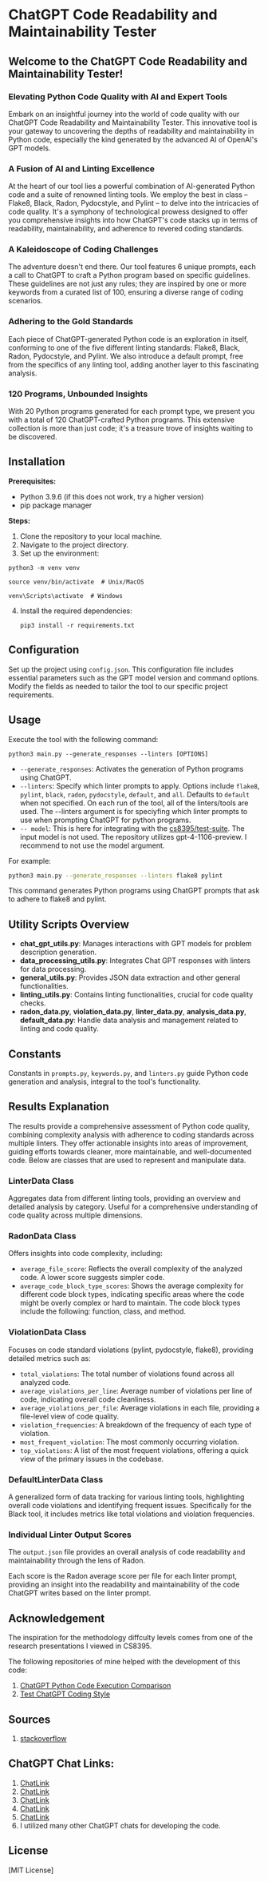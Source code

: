 # ChatGPT Code Readability and Maintainability Tester

## Welcome to the ChatGPT Code Readability and Maintainability Tester!

### Elevating Python Code Quality with AI and Expert Tools

Embark on an insightful journey into the world of code quality with our ChatGPT Code Readability and Maintainability Tester. This innovative tool is your gateway to uncovering the depths of readability and maintainability in Python code, especially the kind generated by the advanced AI of OpenAI's GPT models.

### A Fusion of AI and Linting Excellence

At the heart of our tool lies a powerful combination of AI-generated Python code and a suite of renowned linting tools. We employ the best in class – Flake8, Black, Radon, Pydocstyle, and Pylint – to delve into the intricacies of code quality. It's a symphony of technological prowess designed to offer you comprehensive insights into how ChatGPT's code stacks up in terms of readability, maintainability, and adherence to revered coding standards.

### A Kaleidoscope of Coding Challenges

The adventure doesn't end there. Our tool features 6 unique prompts, each a call to ChatGPT to craft a Python program based on specific guidelines. These guidelines are not just any rules; they are inspired by one or more keywords from a curated list of 100, ensuring a diverse range of coding scenarios.

### Adhering to the Gold Standards

Each piece of ChatGPT-generated Python code is an exploration in itself, conforming to one of the five different linting standards: Flake8, Black, Radon, Pydocstyle, and Pylint. We also introduce a default prompt, free from the specifics of any linting tool, adding another layer to this fascinating analysis.

### 120 Programs, Unbounded Insights

With 20 Python programs generated for each prompt type, we present you with a total of 120 ChatGPT-crafted Python programs. This extensive collection is more than just code; it's a treasure trove of insights waiting to be discovered.

## Installation

**Prerequisites:**
- Python 3.9.6 (if this does not work, try a higher version)
- pip package manager

**Steps:**
1. Clone the repository to your local machine.
2. Navigate to the project directory.
3. Set up the environment:
```
python3 -m venv venv
```
```
source venv/bin/activate  # Unix/MacOS
```
```
venv\Scripts\activate  # Windows
```
4. Install the required dependencies:
   ```
   pip3 install -r requirements.txt
   ```

## Configuration
Set up the project using `config.json`. This configuration file includes essential parameters such as the GPT model version and command options. Modify the fields as needed to tailor the tool to our specific project requirements.

## Usage
Execute the tool with the following command:

```
python3 main.py --generate_responses --linters [OPTIONS]
```

- `--generate_responses`: Activates the generation of Python programs using ChatGPT.
- `--linters`: Specify which linter prompts to apply. Options include `flake8`, `pylint`, `black`, `radon`, `pydocstyle`, `default`, and `all`. Defaults to `default` when not specified.
On each run of the tool, all of the linters/tools are used. The --linters argument is
for speciyfing which linter prompts to use when prompting ChatGPT for python programs.
- `-- model`: This is here for integrating with the [cs8395/test-suite](https://github.com/nkalupahana/cs8395-test-suite). The input model is not used. The repository utilizes gpt-4-1106-preview. I recommend to not use the model argument.

For example:

```bash
python3 main.py --generate_responses --linters flake8 pylint
```

This command generates Python programs using ChatGPT prompts that ask to adhere to flake8 and pylint.

## Utility Scripts Overview
- **chat_gpt_utils.py**: Manages interactions with GPT models for problem description generation.
- **data_processing_utils.py**: Integrates Chat GPT responses with linters for data processing.
- **general_utils.py**: Provides JSON data extraction and other general functionalities.
- **linting_utils.py**: Contains linting functionalities, crucial for code quality checks.
- **radon_data.py**, **violation_data.py**, **linter_data.py**, **analysis_data.py**, **default_data.py**: Handle data analysis and management related to linting and code quality.

## Constants
Constants in `prompts.py`, `keywords.py`, and `linters.py` guide Python code generation and analysis, integral to the tool's functionality.

## Results Explanation
The results provide a comprehensive assessment of Python code quality, combining complexity analysis with adherence to coding standards across multiple linters. They offer actionable insights into areas of improvement, guiding efforts towards cleaner, more maintainable, and well-documented code. Below are classes that are used to represent and manipulate data.

### LinterData Class
Aggregates data from different linting tools, providing an overview and detailed analysis by category. Useful for a comprehensive understanding of code quality across multiple dimensions.

### RadonData Class
Offers insights into code complexity, including:
- `average_file_score`: Reflects the overall complexity of the analyzed code. A lower score suggests simpler code.
- `average_code_block_type_scores`: Shows the average complexity for different code block types, indicating specific areas where the code might be overly complex or hard to maintain. The code block types include the following: function, class, and method.

### ViolationData Class
Focuses on code standard violations (pylint, pydocstyle, flake8), providing detailed metrics such as:
- `total_violations`: The total number of violations found across all analyzed code.
- `average_violations_per_line`: Average number of violations per line of code, indicating overall code cleanliness.
- `average_violations_per_file`: Average violations in each file, providing a file-level view of code quality.
- `violation_frequencies`: A breakdown of the frequency of each type of violation.
- `most_frequent_violation`: The most commonly occurring violation.
- `top_violations`: A list of the most frequent violations, offering a quick view of the primary issues in the codebase.

### DefaultLinterData Class
A generalized form of data tracking for various linting tools, highlighting overall code violations and identifying frequent issues. Specifically for the Black tool, it includes metrics like total violations and violation frequencies.

### Individual Linter Output Scores
The `output.json` file provides an overall analysis of code readability and maintainability through the lens of Radon.

Each score is the Radon average score per file for each linter prompt, providing an insight into the readability and maintainability of the code ChatGPT writes based on the linter prompt.

## Acknowledgement
The inspiration for the methodology diffculty levels comes from one of the research 
presentations I viewed in CS8395.

The following repositories of mine helped with the development of this code: 
1. [ChatGPT Python Code Execution Comparison](https://github.com/RajayPreddie/cs8395-chatgpt-python-code-execution-comparison)
2. [Test ChatGPT Coding Style](https://github.com/RajayPreddie/cs8395-test-chat-gpt-coding-style)

## Sources
1. [stackoverflow](https://stackoverflow.com/questions/56875810/new-pull-request-when-one-is-already-opened)
## ChatGPT Chat Links:
1. [ChatLink](https://chat.openai.com/share/9c43608f-52d8-4415-8203-57a693547093)
2. [ChatLink](https://chat.openai.com/share/cbfa536a-aa16-4024-b7df-bf2bf43df448)
3. [ChatLink](https://chat.openai.com/share/8216251e-6534-4e45-b0e6-1b085bdc25e3)
4. [ChatLink](https://chat.openai.com/share/5a456d75-a3ac-403c-b974-f255f947e5dc)
5. [ChatLink](https://chat.openai.com/share/56829880-fc4f-4a9d-8bda-ea17fed2087d)
5. I utilized many other ChatGPT chats for developing the code.


## License
[MIT License]